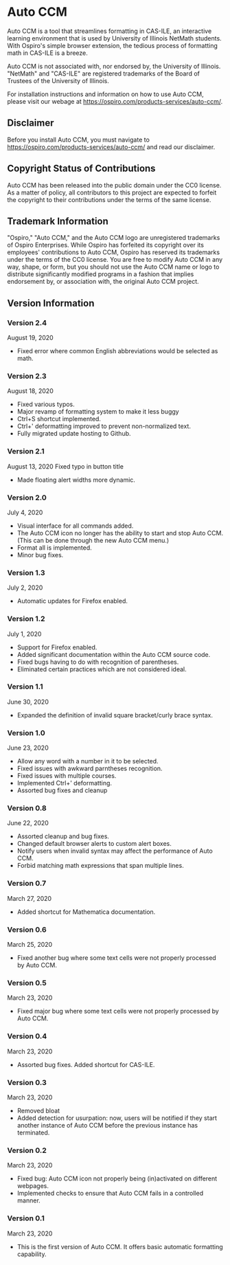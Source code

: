 # Auto CCM
Auto CCM is a tool that streamlines formatting in CAS-ILE, an interactive learning environment that is used by University of Illinois NetMath students. With Ospiro's simple browser extension, the tedious process of formatting math in CAS-ILE is a breeze.

Auto CCM is not associated with, nor endorsed by, the University of Illinois. "NetMath" and "CAS-ILE" are registered trademarks of the Board of Trustees of the University of Illinois.

For installation instructions and information on how to use Auto CCM, please visit our webage at https://ospiro.com/products-services/auto-ccm/.

## Disclaimer
Before you install Auto CCM, you must navigate to https://ospiro.com/products-services/auto-ccm/ and read our disclaimer.

## Copyright Status of Contributions
Auto CCM has been released into the public domain under the CC0 license. As a matter of policy, all contributors to this project are expected to forfeit the copyright to their contributions under the terms of the same license. 

## Trademark Information
"Ospiro," "Auto CCM," and the Auto CCM logo are unregistered trademarks of Ospiro Enterprises. While Ospiro has forfeited its copyright over its employees' contributions to Auto CCM, Ospiro has reserved its trademarks under the terms of the CC0 license. You are free to modify Auto CCM in any way, shape, or form, but you should not use the Auto CCM name or logo to distribute significantly modified programs in a fashion that implies endorsement by, or association with, the original Auto CCM project. 

## Version Information
### Version 2.4
August 19, 2020
* Fixed error where common English abbreviations would be selected as math.

### Version 2.3
August 18, 2020
* Fixed various typos.
* Major revamp of formatting system to make it less buggy
* Ctrl+S shortcut implemented.
* Ctrl+' deformatting improved to prevent non-normalized text.
* Fully migrated update hosting to Github.

### Version 2.1
August 13, 2020
Fixed typo in button title
* Made floating alert widths more dynamic.

### Version 2.0
July 4, 2020
* Visual interface for all commands added.
* The Auto CCM icon no longer has the ability to start and stop Auto CCM. (This can be done through the new Auto CCM menu.)
* Format all is implemented.
* Minor bug fixes.

### Version 1.3
July 2, 2020
* Automatic updates for Firefox enabled.

### Version 1.2
July 1, 2020
* Support for Firefox enabled.
* Added significant documentation within the Auto CCM source code.
* Fixed bugs having to do with recognition of parentheses.
* Eliminated certain practices which are not considered ideal.

### Version 1.1
June 30, 2020
* Expanded the definition of invalid square bracket/curly brace syntax.

### Version 1.0
June 23, 2020
* Allow any word with a number in it to be selected.
* Fixed issues with awkward parntheses recognition.
* Fixed issues with multiple courses.
* Implemented Ctrl+' deformatting.
* Assorted bug fixes and cleanup

### Version 0.8
June 22, 2020
* Assorted cleanup and bug fixes.
* Changed default browser alerts to custom alert boxes.
* Notify users when invalid syntax may affect the performance of Auto CCM.
* Forbid matching math expressions that span multiple lines.

### Version 0.7
March 27, 2020
* Added shortcut for Mathematica documentation.

### Version 0.6
March 25, 2020
* Fixed another bug where some text cells were not properly processed by Auto CCM.

### Version 0.5
March 23, 2020
* Fixed major bug where some text cells were not properly processed by Auto CCM.

### Version 0.4
March 23, 2020
* Assorted bug fixes.
Added shortcut for CAS-ILE.

### Version 0.3
March 23, 2020
* Removed bloat
* Added detection for usurpation: now, users will be notified if they start another instance of Auto CCM before the previous instance has terminated.

### Version 0.2
March 23, 2020
* Fixed bug: Auto CCM icon not properly being (in)activated on different webpages.
* Implemented checks to ensure that Auto CCM fails in a controlled manner.

### Version 0.1
March 23, 2020
* This is the first version of Auto CCM. It offers basic automatic formatting capability.
